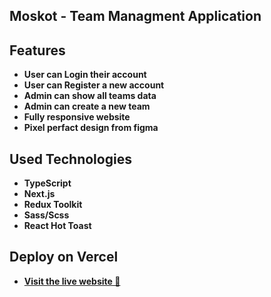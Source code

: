 ## Moskot - Team Managment Application

## Features
- **User can Login their account**
- **User can Register a new account**
- **Admin can show all teams data**
- **Admin can create a new team**
- **Fully responsive website**
- **Pixel perfact design from figma**

## Used Technologies
- **TypeScript**
- **Next.js**
- **Redux Toolkit**
- **Sass/Scss**
- **React Hot Toast**


## Deploy on Vercel

- **[Visit the live website 🚀](https://moskot-rz.vercel.app/)**